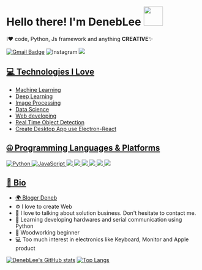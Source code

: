 # Hello there! I'm DenebLee <img src="https://i.pinimg.com/originals/dd/be/1f/ddbe1f911d676f198bdfc9b2346ac1e4.gif" width="50px">

I❤️ code, Python, Js framework and anything **CREATIVE**✨

[![Gmail Badge](https://img.shields.io/badge/-lgsgst5613@gmail.com-c14438?style=flat-square&logo=Gmail&logoColor=white&link=mailto:lgsgst5613@gmail.com)](mailto:lgsgst5613@gmail.com) ![Instagram](http://img.shields.io/badge/-Instagram-E4405F.svg?style=flat-square&logo=instagram&logoColor=white&&locoColor=white) <a href="https://hits.seeyoufarm.com"><img src="https://hits.seeyoufarm.com/api/count/incr/badge.svg?url=https%3A%2F%2Fgithub.com%2Flgsgst5613&count_bg=%23C1357C&title_bg=%23AD2D2D&icon=spotlight.svg&icon_color=%23E7E7E7&title=hits&edge_flat=false"/>


## 💻 Technologies I Love

- Machine Learning
- Deep Learning
- Image Processing
- Data Science
- Web developing
- Real Time Object Detection
- Create Desktop App use Electron-React

## 🤐 Programming Languages & Platforms

<img alt="Python" src="https://img.shields.io/badge/python%20-%2314354C.svg?&style=for-the-badge&logo=python&logoColor=white"/> <img alt="JavaScript" src="https://img.shields.io/badge/javascript%20-%23323330.svg?&style=for-the-badge&logo=javascript&logoColor=%23F7DF1E"/>  <img src="https://img.shields.io/badge/React%20-61DAFB?&style=for-the-badge&logo=react&logoColor=white" href="https://ko.reactjs.org/" /> <img src="https://img.shields.io/badge/Tensorflow%20-FF6F00.svg?&style=for-the-badge&logo=tensorflow&logoColor=white" href="https://www.tensorflow.org/"/> <img src="https://img.shields.io/badge/AWS%20-232F3E.svg?&style=for-the-badge&logo=amazon-aws&logoColor=white" href="https://aws.amazon.com/ko/free/?trk=ps_a134p000003yHYmAAM&trkCampaign=acq_paid_search_brand&sc_channel=PS&sc_campaign=acquisition_KR&sc_publisher=Google&sc_category=Core-Main&sc_country=KR&sc_geo=APAC&sc_outcome=acq&sc_detail=aws&sc_content=Brand_Core_aws_e&sc_segment=444218215904&sc_medium=ACQ-P|PS-GO|Brand|Desktop|SU|Core-Main|Core|KR|EN|Text&s_kwcid=AL!4422!3!444218215904!e!!g!!aws&ef_id=CjwKCAjwr56IBhAvEiwA1fuqGnz7MOIRMOQrfFrTom-cotqLUrSXOCkxwfaf5FuyyevVc7-OHXXsqxoCMqcQAvD_BwE:G:s&s_kwcid=AL!4422!3!444218215904!e!!g!!aws"/> <img src="https://img.shields.io/badge/pythoch%20-FF0000.svg?&style=for-the-badge&logo=pytorch&logoColor=white" href="https://pytorch.org/"/> <img src="https://img.shields.io/badge/Node.js%20-339933.svg?&style=for-the-badge&logo=nodejs&logoColor=white" href="https://nodejs.org/ko/"/> <img src="https://img.shields.io/badge/TypeScript%20-B366F6.svg?&style=for-the-badge&logo=typescript&logoColor=white" href="https://www.typescriptlang.org/"/>
</p>



## 📘 Bio

- 🌍 Bloger [Deneb](https://velog.io/@lgsgst5613/)
- ⚙️ I love to create Web 
- 💬 I love to talking about solution business. Don't hesitate to contact me.
- 🌱 Learning developing hardwares and serial communication using Python
- 🎄 Woodworking beginner
- 💻 Too much interest in electronics like Keyboard, Monitor and Apple product


[![DenebLee's GitHub stats](https://github-readme-stats.vercel.app/api?username=DenebLee&theme=react&show_icons=true&hide=contribs,prs&cache_seconds=1800)](https://github.com/DenebLee)
[![Top Langs](https://github-readme-stats.vercel.app/api/top-langs/?username=Deneblee&layout=compact&theme=dracula)](https://github.com/Deneblee)


